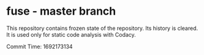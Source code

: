 # fuse - master branch

This repository contains frozen state of the repository.
Its history is cleared. It is used only for static code
analysis with Codacy.

Commit Time: 1692173134